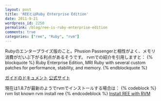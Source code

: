 ```yaml
---
layout: post
title: 'REEとはRuby Enterprise Edition'
date: 2011-9-21
wordpress_id: 2250
permalink: /blog/ree-is-ruby-enterprise-edition
comments: true
categories: ["ree", "Ruby", "rvm"]
---
```

Rubyのエンタープライズ版のこと。Phusion Passengerと相性がよく、メモリ消費がだいぶ下がる利点があるそうです。
rvmでの紹介を引用しますと：
{% blockquote  %}
Ruby Enterprise Edition, MRI Ruby with several custom
patches for performance, stability, and memory.
{% endblockquote %}

[ガイドのドキュメント](http://www.rubyenterpriseedition.com/documentation.html)
[公式サイト](http://www.rubyenterpriseedition.com/)

現在は1.8.7が最新のようでrvmでインストールする場合は：
{% codeblock %}
rvm list known
rvm install ree
{% endcodeblock %}
[Install REE with RVM](http://beginrescueend.com/interpreters/ree/)
